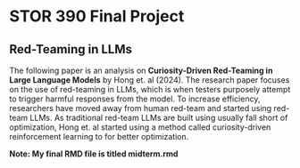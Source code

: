 # STOR 390 Final Project
## Red-Teaming in LLMs

The following paper is an analysis on **Curiosity-Driven Red-Teaming in Large Language Models** by Hong et. al (2024). The research paper focuses on the use of red-teaming in LLMs, which is when testers purposely attempt to trigger harmful responses from the model. 
To increase efficiency, researchers have moved away from human red-team and started using red-team LLMs. As traditional red-team LLMs are built using usually fall short of optimization, Hong et. al started using a method called curiosity-driven reinforcement learning to 
for better optimization.

**Note: My final RMD file is titled midterm.rmd**
